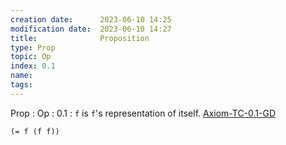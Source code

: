 ```yaml
---
creation date:		2023-06-10 14:25
modification date:	2023-06-10 14:27
title: 				Proposition
type: Prop
topic: Op
index: 0.1
name: 
tags: 
---
```

Prop : Op : 0.1 : `f` is `f`'s representation of itself.  [Axiom-TC-0.1-GD](Axiom-TC-0.1-GD.md)
```
(= f (f f))
```